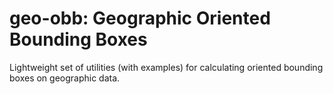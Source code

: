 # geo-obb: Geographic Oriented Bounding Boxes

Lightweight set of utilities (with examples) for calculating oriented bounding boxes on geographic data.
